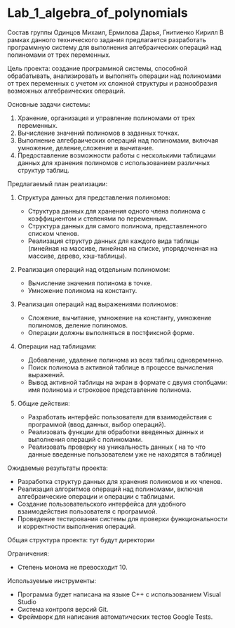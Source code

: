 # Lab_1_algebra_of_polynomials
Состав группы Одинцов Михаил, Ермилова Дарья, Гнитиенко Кирилл
В рамках данного технического задания предлагается разработать программную систему для выполнения алгебраических операций над полиномами от трех переменных.

Цель проекта: 
создание программной системы, способной обрабатывать, анализировать и выполнять операции над полиномами от трех переменных с учетом их сложной структуры и разнообразия возможных алгебраических операций.

Основные задачи системы:
1. Хранение, организация и управление полиномами от трех переменных.
2. Вычисление значений полиномов в заданных точках.
3. Выполнение алгебраических операций над полиномами, включая умножение, деление,сложение и вычитание.
4. Предоставление возможности работы с несколькими таблицами данных для хранения полиномов с использованием различных структур таблиц.

Предлагаемый план реализации:
1. Структура данных для представления полиномов:
   - Структура данных для хранения одного члена полинома с коэффициентом и степенями по переменным.
   - Структура данных для самого полинома, представленного списком членов.
   - Реализация структур данных для каждого вида таблицы (линейная на массиве, линейная на списке, упорядоченная на массиве, дерево, хэш-таблицы).

2. Реализация операций над отдельным полиномом:
   - Вычисление значения полинома в точке.
   - Умножение полинома на константу.

3. Реализация операций над выражениями полиномов:
   - Сложение, вычитание, умножение на константу, умножение полиномов, деление полиномов.
   - Операции должны выполняться в постфиксной форме.

4. Операции над таблицами:
   - Добавление, удаление полинома из всех таблиц одновременно.
   - Поиск полинома в активной таблице в процессе вычисления выражений.
   - Вывод активной таблицы на экран в формате с двумя столбцами: имя полинома и строковое представление полинома.

5. Общие действия:
   - Разработать интерфейс пользователя для взаимодействия с программой (ввод данных, выбор операций).
   - Реализовать функции для обработки введенных данных и выполнения операций с полиномами.
   - Реализовать проверку на уникальность данных ( на то что данные введенные пользователем уже не находятся в таблице)

Ожидаемые результаты проекта:
- Разработка структур данных для хранения полиномов и их членов.
- Реализация алгоритмов операций над полиномами, включая алгебраические операции и операции с таблицами.
- Создание пользовательского интерфейса для удобного взаимодействия пользователя с программой.
- Проведение тестирования системы для проверки функциональности и корректности выполнения операций.

Общая структура проекта:
тут будут директории

Ограничения:
- Степень монома не превосходит 10.

Используемые инструменты:
- Программа будет написана на языке С++ с использованием Visual Studio
- Система контроля версий Git.
- Фреймворк для написания автоматических тестов Google Tests.


